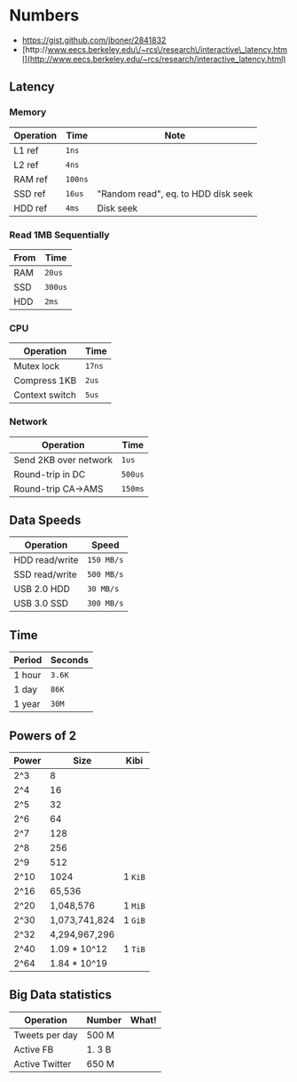 # Numbers

* [https:\/\/gist.github.com\/jboner\/2841832](https://gist.github.com/jboner/2841832)
* [http:\/\/www.eecs.berkeley.edu\/~rcs\/research\/interactive\_latency.html](http://www.eecs.berkeley.edu/~rcs/research/interactive_latency.html)

## Latency

### Memory

| Operation | Time | Note |
| --- | --- | --- |
| L1 ref | `1ns` |
| L2 ref | `4ns` |
| RAM ref | `100ns` |
| SSD ref | `16us` | "Random read", eq. to HDD disk seek |
| HDD ref | `4ms` | Disk seek |

### Read 1MB Sequentially

| From | Time |
| --- | --- |
| RAM | `20us` |
| SSD | `300us` |
| HDD | `2ms` |

### CPU

| Operation | Time |
| --- | --- |
| Mutex lock | `17ns` |
| Compress 1KB | `2us` |
| Context switch | `5us` |

### Network

| Operation | Time |
| --- | --- |
| Send 2KB over network | `1us` |
| Round-trip in DC | `500us` |
| Round-trip CA-&gt;AMS | `150ms` |

## Data Speeds

| Operation | Speed |
| --- | --- |
| HDD read\/write | `150 MB/s` |
| SSD read\/write | `500 MB/s` |
| USB 2.0 HDD | `30 MB/s` |
| USB 3.0 SSD | `300 MB/s` |

## Time

| Period | Seconds |
| --- | --- |
| 1 hour | `3.6K` |
| 1 day | `86K` |
| 1 year | `30M` |

## Powers of 2

| Power | Size | Kibi |
| --- | --- | --- |
| 2^3 | 8 |
| 2^4 | 16 |
| 2^5 | 32 |
| 2^6 | 64 |
| 2^7 | 128 |
| 2^8 | 256 |
| 2^9 | 512 |
| 2^10 | 1024 | 1 `KiB` |
| 2^16 | 65,536 |
| 2^20 | 1,048,576 | 1 `MiB` |
| 2^30 | 1,073,741,824 | 1 `GiB` |
| 2^32 | 4,294,967,296 |
| 2^40 | 1.09 \* 10^12 | 1 `TiB` |
| 2^64 | 1.84 \* 10^19 |

## Big Data statistics

| Operation | Number | What! |
| --- | --- | --- |
| Tweets per day | 500 M |  |
| Active FB | 1. 3 B |  |
| Active Twitter | 650 M |  |

